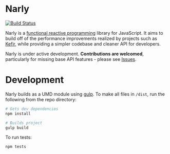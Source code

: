 # Narly

[![Build Status](https://travis-ci.org/mcmathja/narly.svg)](https://travis-ci.org/mcmathja/narly)

Narly is a [functional reactive programming](https://en.wikipedia.org/wiki/Functional_reactive_programming) library for JavaScript. It aims to build off of the performance improvements realized by projects such as [Kefir](http://rpominov.github.io/kefir/), while providing a simpler codebase and cleaner API for developers.

Narly is under active development. **Contributions are welcomed**, particularly for missing base API features - please see [Issues](https://github.com/mcmathja/narly/issues).

# Development

Narly builds as a UMD module using [gulp](https://github.com/gulpjs/gulp/blob/master/docs/getting-started.md). To make all files in `/dist`, run the following from the repo directory:

```sh
# Gets dev dependencies
npm install

# Builds project
gulp build
```

To run tests:

```sh
npm tests
```